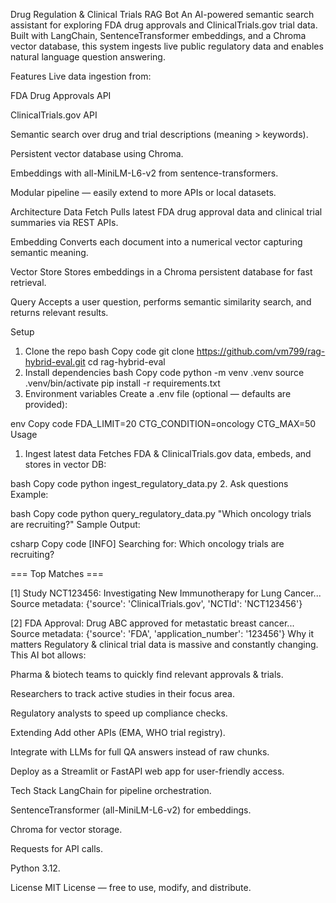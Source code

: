 Drug Regulation & Clinical Trials RAG Bot
An AI-powered semantic search assistant for exploring FDA drug approvals and ClinicalTrials.gov trial data.
Built with LangChain, SentenceTransformer embeddings, and a Chroma vector database, this system ingests live public regulatory data and enables natural language question answering.

Features
Live data ingestion from:

FDA Drug Approvals API

ClinicalTrials.gov API

Semantic search over drug and trial descriptions (meaning > keywords).

Persistent vector database using Chroma.

Embeddings with all-MiniLM-L6-v2 from sentence-transformers.

Modular pipeline — easily extend to more APIs or local datasets.

Architecture
Data Fetch
Pulls latest FDA drug approval data and clinical trial summaries via REST APIs.

Embedding
Converts each document into a numerical vector capturing semantic meaning.

Vector Store
Stores embeddings in a Chroma persistent database for fast retrieval.

Query
Accepts a user question, performs semantic similarity search, and returns relevant results.

Setup
1. Clone the repo
bash
Copy code
git clone https://github.com/vm799/rag-hybrid-eval.git
cd rag-hybrid-eval
2. Install dependencies
bash
Copy code
python -m venv .venv
source .venv/bin/activate
pip install -r requirements.txt
3. Environment variables
Create a .env file (optional — defaults are provided):

env
Copy code
FDA_LIMIT=20
CTG_CONDITION=oncology
CTG_MAX=50
Usage
1. Ingest latest data
Fetches FDA & ClinicalTrials.gov data, embeds, and stores in vector DB:

bash
Copy code
python ingest_regulatory_data.py
2. Ask questions
Example:

bash
Copy code
python query_regulatory_data.py "Which oncology trials are recruiting?"
Sample Output:

csharp
Copy code
[INFO] Searching for: Which oncology trials are recruiting?

=== Top Matches ===

[1] Study NCT123456: Investigating New Immunotherapy for Lung Cancer...
Source metadata: {'source': 'ClinicalTrials.gov', 'NCTId': 'NCT123456'}

[2] FDA Approval: Drug ABC approved for metastatic breast cancer...
Source metadata: {'source': 'FDA', 'application_number': '123456'}
Why it matters
Regulatory & clinical trial data is massive and constantly changing.
This AI bot allows:

Pharma & biotech teams to quickly find relevant approvals & trials.

Researchers to track active studies in their focus area.

Regulatory analysts to speed up compliance checks.

Extending
Add other APIs (EMA, WHO trial registry).

Integrate with LLMs for full QA answers instead of raw chunks.

Deploy as a Streamlit or FastAPI web app for user-friendly access.

Tech Stack
LangChain for pipeline orchestration.

SentenceTransformer (all-MiniLM-L6-v2) for embeddings.

Chroma for vector storage.

Requests for API calls.

Python 3.12.

License
MIT License — free to use, modify, and distribute.
